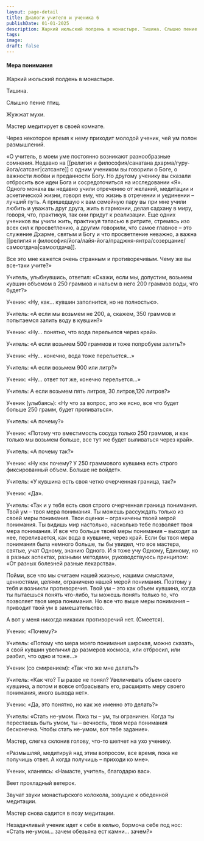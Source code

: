 ```yaml
---
layout: page-detail
title: Диалоги учителя и ученика 6
publishDate: 01-01-2025
description: Жаркий июльский полдень в монастыре. Тишина. Слышно пение птиц. Жужжат мухи. Мастер медитирует в своей комнате. Через некоторое время к нему приходит молодой ученик, чей ум полон размышлений.
tags:
image:
draft: false
---
```

#### Мера понимания

Жаркий июльский полдень в монастыре.

Тишина.

Слышно пение птиц.

Жужжат мухи.

Мастер медитирует в своей комнате.

Через некоторое время к нему приходит молодой ученик, чей ум полон размышлений.

«О учитель, в моем уме постоянно возникают разнообразные сомнения. Недавно на [[религия и философия/санатана дхарма/гуру-йога/сатсанг|сатсанге]] с одним учеником вы говорили о Боге, о важности любви и преданности Богу. Но другому ученику вы сказали отбросить все идеи Бога и сосредоточиться на исследовании «Я». Одного монаха вы недавно учили отречению от желаний, медитации и аскетической жизни, говоря ему, что жизнь в отречении и уединении – лучший путь. А пришедшую к вам семейную пару вы при мне учили любить и уважать друг друга, жить в гармонии, делая садхану в миру, говоря, что, практикуя, так они придут к реализации. Еще одних учеников вы учили жить, практикуя тапасью в ритрите, стремясь изо всех сил к просветлению, а другим говорили, что самое главное – это служение Дхарме, святым и Богу и что просветление неважно, а важна [[религия и философия/йога/лайя-йога/праджня-янтра/созерцание/самоотдача|самоотдача]].

Все это мне кажется очень странным и противоречивым. Чему же вы все-таки учите?»

Учитель, улыбнувшись, ответил: «Скажи, если мы, допустим, возьмем кувшин объемом в 250 граммов и нальем в него 200 граммов воды, что будет?» 

Ученик: «Ну, как... кувшин заполнится, но не полностью».

Учитель: «А если мы возьмем не 200, а, скажем, 350 граммов и попытаемся залить воду в кувшин?»

Ученик: «Ну… понятно, что вода перельется через край».

Учитель: «А если возьмем 500 граммов и тоже попробуем залить?»

Ученик: «Ну… конечно, вода тоже перельется...»

Учитель: «А если возьмем 900 или литр?»

Ученик: «Ну... ответ тот же, конечно перельется...»

Учитель: А если возьмем пять литров, 30 литров,120 литров?»

Ученик (улыбаясь): «Ну что за вопрос, это же ясно, все что будет больше 250 грамм, будет проливаться».

Учитель: «А почему?»

Ученик: «Потому что вместимость сосуда только 250 граммов, и как только мы возьмем больше, все тут же будет выливаться через край».

Учитель: «А почему так?»

Ученик: «Ну как почему? У 250 граммового кувшина есть строго фиксированный объем. Больше не войдет».

Учитель: «У кувшина есть своя четко очерченная граница, так?»

Ученик: «Да».

Учитель: «Так и у тебя есть своя строго очерченная граница понимания. Твой ум – твоя мера понимания. Ты можешь рассуждать только из своей меры понимания. Твои оценки – ограничены твоей мерой понимания. Ты видишь мир настолько, насколько тебе позволяет твоя мера понимания. И все что больше твоей меры понимания – выходит за нее, переливается, как вода в кувшине, через край. Если бы твоя мера понимания была немного больше, ты бы увидел, что все мастера, святые, учат Одному, знанию Одного. И я тоже учу Одному, Единому, но в разных аспектах, разными методами, руководствуюсь принципом: «От разных болезней разные лекарства». 

Пойми, все что мы считаем нашей жизнью, нашими смыслами, ценностями, целями, ограничено нашей мерой понимания. Поэтому у тебя и возникли противоречия. Твой ум – это как объем кувшина, когда ты пытаешься понять что-либо, ты можешь понять только то, что позволяет твоя мера понимания. Но все что выше меры понимания – приводит твой ум в замешательство.

А вот у меня никогда никаких противоречий нет. (Смеется).

Ученик: «Почему?»

Учитель: «Потому что мера моего понимания широкая, можно сказать, я свой кувшин увеличил до размеров космоса, или отбросил, или разбил, что одно и тоже…»

Ученик (со смирением): «Так что же мне делать?»

Учитель: «Как что? Ты разве не понял? Увеличивать объем своего кувшина, а потом и вовсе отбрасывать его, расширять меру своего понимания, иного выхода нет».

Ученик: «Да, это понятно, но как же именно это делать?»

Учитель: «Стать не-умом. Пока ты – ум, ты ограничен. Когда ты перестаешь быть умом, ты – вечность, твоя мера понимания бесконечна. Чтобы стать не-умом, вот тебе задание». 

Мастер, слегка склонив голову, что-то шепчет на ухо ученику.

«Размышляй, медитируй над этим вопросом, все время, пока не получишь ответ. А когда получишь – приходи ко мне».

Ученик, кланяясь: «Намасте, учитель, благодарю вас».

Веет прохладный ветерок.

Звучат звуки монастырского колокола, зовущие к обеденной медитации.

Мастер снова садится в позу медитации.

Незадачливый ученик идет к себе в келью, бормоча себе под нос: «Стать не-умом… зачем обезьяна ест камни... зачем?»
  
  
